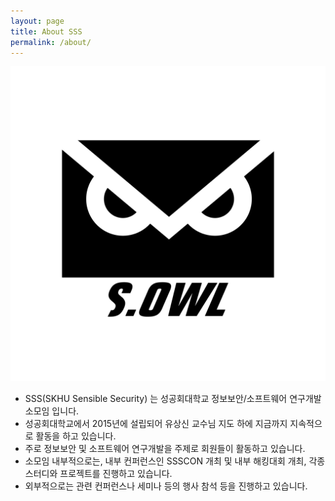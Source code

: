 ```yaml
---
layout: page
title: About SSS
permalink: /about/
---
```


![S.OWLLOGO](/img/logo.png)

- SSS(SKHU Sensible Security) 는 성공회대학교 정보보안/소프트웨어 연구개발 소모임 입니다.
- 성공회대학교에서 2015년에 설립되어 유상신 교수님 지도 하에 지금까지 지속적으로 활동을 하고 있습니다.
- 주로 정보보안 및 소프트웨어 연구개발을 주제로 회원들이 활동하고 있습니다.
- 소모임 내부적으로는, 내부 컨퍼런스인 SSSCON 개최 및 내부 해킹대회 개최, 각종 스터디와 프로젝트를 진행하고 있습니다.
- 외부적으로는 관련 컨퍼런스나 세미나 등의 행사 참석 등을 진행하고 있습니다.
